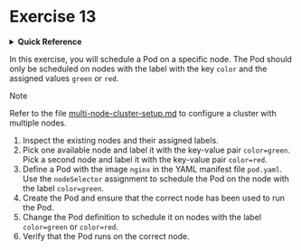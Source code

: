 # Exercise 13

<details>
<summary><b>Quick Reference</b></summary>
<p>

* Namespace: `default`<br>
* Documentation: [nodeSelector](https://kubernetes.io/docs/concepts/scheduling-eviction/assign-pod-node/#nodeselector), [Node affinity](https://kubernetes.io/docs/concepts/scheduling-eviction/assign-pod-node/#node-affinity)

</p>
</details>

In this exercise, you will schedule a Pod on a specific node. The Pod should only be scheduled on nodes with the label with the key `color` and the assigned values `green` or `red`.

> [!NOTE]
> Refer to the file [multi-node-cluster-setup.md](../common/multi-node-cluster-setup.md) to configure a cluster with multiple nodes.

1. Inspect the existing nodes and their assigned labels.
2. Pick one available node and label it with the key-value pair `color=green`. Pick a second node and label it with the key-value pair `color=red`.
3. Define a Pod with the image `nginx` in the YAML manifest file `pod.yaml`. Use the `nodeSelector` assignment to schedule the Pod on the node with the label `color=green`.
4. Create the Pod and ensure that the correct node has been used to run the Pod.
5. Change the Pod definition to schedule it on nodes with the label `color=green` or `color=red`.
6. Verify that the Pod runs on the correct node.
